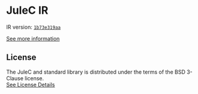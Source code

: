 # JuleC IR

IR version: [`1b73e319aa`](https://github.com/julelang/jule/tree/1b73e319aa1319c326996be1e28d52cba331d9d2)

[See more information](https://manual.jule.dev/getting-started/installation/compiling-from-source/compile-from-ir)

## License

The JuleC and standard library is distributed under the terms of the BSD 3-Clause license. \
[See License Details](./LICENSE)
